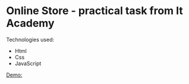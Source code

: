 # Online Store - practical task from It Academy

Technologies used:

- Html
- Css
- JavaScript

[Demo:](https://dimalogin.github.io/online-store/home.html)
